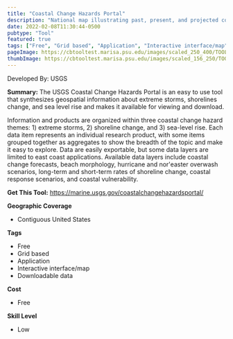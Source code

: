 ```yaml
---
title: "Coastal Change Hazards Portal"
description: "National map illustrating past, present, and projected coastal conditions"
date: 2022-02-08T11:30:44-0500
pubtype: "Tool"
featured: true
tags: ["Free", "Grid based", "Application", "Interactive interface/map", "Downloadable data"]
pageImage: https://cbtooltest.marisa.psu.edu/images/scaled_250_400/TOOLID_65.0_ScreenCapture-1.png
thumbImage: https://cbtooltest.marisa.psu.edu/images/scaled_156_250/TOOLID_65.0_ScreenCapture-1.png
---
```

Developed By: USGS

**Summary:** The USGS Coastal Change Hazards Portal is an easy to use tool that synthesizes geospatial information about extreme storms, shorelines change, and sea level rise and makes it available for viewing and download. 

Information and products are organized within three coastal change hazard themes: 1) extreme storms, 2) shoreline change, and 3) sea-level rise. Each data item represents an individual research product, with some items grouped together as aggregates to show the breadth of the topic and make it easy to explore. Data are easily exportable, but some data layers are limited to east coast applications. Available data layers include coastal change forecasts, beach morphology, hurricane and nor'easter overwash scenarios, long-term and short-term rates of shoreline change, coastal response scenarios, and coastal vulnerability.

__**Get This Tool:**__ https://marine.usgs.gov/coastalchangehazardsportal/

__**Geographic Coverage**__
- Contiguous United States

__**Tags**__
-  Free
-  Grid based
-  Application
-  Interactive interface/map
-  Downloadable data

__**Cost**__
- Free

__**Skill Level**__
- Low
